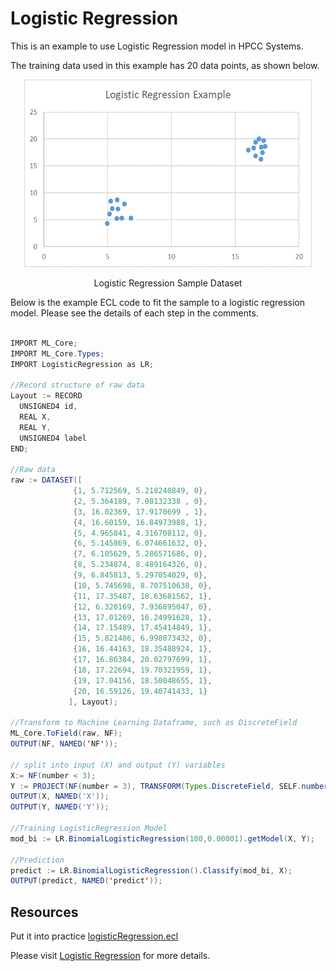 # Logistic Regression

This is an example to use Logistic Regression model in HPCC Systems.

The training data used in this example has 20 data points, as shown below.

<!-- ![Linear Regression](./images/lr_samples.PNG) -->
<p align="center"> <img width="460" height="300" src="./images/logisticregression_samples.PNG"> </p>
<p align="center"> Logistic Regression Sample Dataset </p>

Below is the example ECL code to fit the sample to a logistic regression model.
Please see the details of each step in the comments.

```java

IMPORT ML_Core;
IMPORT ML_Core.Types;
IMPORT LogisticRegression as LR;

//Record structure of raw data
Layout := RECORD
  UNSIGNED4 id,
  REAL X,
  REAL Y,
  UNSIGNED4 label
END;

//Raw data
raw := DATASET([
              {1, 5.712569, 5.218240849, 0},
              {2, 5.364189, 7.08132338 , 0},
              {3, 16.02369, 17.9170699 , 1},
              {4, 16.60159, 16.84973988, 1},
              {5, 4.965841, 4.316708112, 0},
              {6, 5.145869, 6.074661632, 0},
              {7, 6.105629, 5.286571686, 0},
              {8, 5.234874, 8.489164326, 0},
              {9, 6.845813, 5.297054029, 0},
              {10, 5.745698, 8.707510638, 0},
              {11, 17.35487, 18.63681562, 1},
              {12, 6.320169, 7.936895047, 0},
              {13, 17.01269, 16.24991628, 1},
              {14, 17.15489, 17.45414849, 1},
              {15, 5.821486, 6.998073432, 0},
              {16, 16.44163, 18.35488924, 1},
              {17, 16.86384, 20.02797699, 1},
              {18, 17.22694, 19.70321959, 1},
              {19, 17.04156, 18.50048655, 1},
              {20, 16.59126, 19.40741433, 1}
             ], Layout);

//Transform to Machine Learning Dataframe, such as DiscreteField
ML_Core.ToField(raw, NF);
OUTPUT(NF, NAMED('NF'));

// split into input (X) and output (Y) variables
X:= NF(number < 3);
Y := PROJECT(NF(number = 3), TRANSFORM(Types.DiscreteField, SELF.number := 1, SELF := LEFT));
OUTPUT(X, NAMED('X'));
OUTPUT(Y, NAMED('Y'));

//Training LogisticRegression Model
mod_bi := LR.BinomialLogisticRegression(100,0.00001).getModel(X, Y);

//Prediction
predict := LR.BinomialLogisticRegression().Classify(mod_bi, X);
OUTPUT(predict, NAMED('predict'));

```

## Resources

Put it into practice [logisticRegression.ecl](https://ide.hpccsystems.com/workspaces/share/291d17d9-e5cb-4fac-83c2-ac5997c28a31)

Please visit [Logistic Regression](https://cdn.hpccsystems.com/pdf/ml/LogisticRegression.pdf) for more details.
